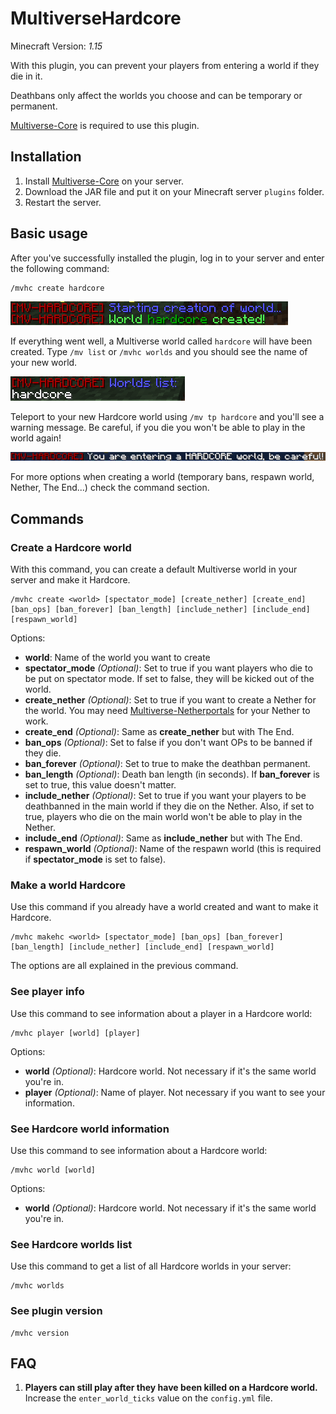 # MultiverseHardcore
Minecraft Version: _1.15_

With this plugin, you can prevent your players from entering a world if they die in it.

Deathbans only affect the worlds you choose and can be temporary or permanent.

[Multiverse-Core](https://github.com/Multiverse/Multiverse-Core) is required to use this plugin.

## Installation

1. Install [Multiverse-Core](https://github.com/Multiverse/Multiverse-Core) on your server.
2. Download the JAR file and put it on your Minecraft server ``plugins`` folder.
3. Restart the server.

## Basic usage
After you've successfully installed the plugin, log in to your server and enter the following command:
```
/mvhc create hardcore
```
![World hardcore created](images/1.png)

If everything went well, a Multiverse world called ``hardcore`` will have been created.
Type ``/mv list`` or ``/mvhc worlds`` and you should see the name of your new world.

![mvhc worlds output](images/2.png)

Teleport to your new Hardcore world using ``/mv tp hardcore`` and you'll see a warning message. Be careful, if you die you won't be able to play in the world again!

![Be careful, you are entering a HARDCORE world](images/3.png)

For more options when creating a world (temporary bans, respawn world, Nether, The End...) check the command section.

## Commands

### Create a Hardcore world
With this command, you can create a default Multiverse world in your server and make it Hardcore.
```
/mvhc create <world> [spectator_mode] [create_nether] [create_end] [ban_ops] [ban_forever] [ban_length] [include_nether] [include_end] [respawn_world]
```
Options:
* __world__: Name of the world you want to create
* __spectator_mode__ _(Optional)_: Set to true if you want players who die to be put on spectator mode. If set to false, they will be kicked out of the world.
* __create_nether__ _(Optional)_: Set to true if you want to create a Nether for the world. You may need [Multiverse-Netherportals](https://github.com/Multiverse/Multiverse-Core/wiki/Install-%28NetherPortals%29) for your Nether to work.
* __create_end__ _(Optional)_: Same as __create_nether__ but with The End.
* __ban_ops__ _(Optional)_: Set to false if you don't want OPs to be banned if they die.
* __ban_forever__ _(Optional)_: Set to true to make the deathban permanent.
* __ban_length__ _(Optional)_: Death ban length (in seconds). If __ban_forever__ is set to true, this value doesn't matter.
* __include_nether__ _(Optional)_: Set to true if you want your players to be deathbanned in the main world if they die on the Nether. Also, if set to true, players who die on the main world won't be able to play in the Nether.
* __include_end__ _(Optional)_:  Same as __include_nether__ but with The End.
* __respawn_world__ _(Optional)_: Name of the respawn world (this is required if __spectator_mode__ is set to false).

### Make a world Hardcore
Use this command if you already have a world created and want to make it Hardcore.
```
/mvhc makehc <world> [spectator_mode] [ban_ops] [ban_forever] [ban_length] [include_nether] [include_end] [respawn_world]
```
The options are all explained in the previous command.

### See player info
Use this command to see information about a player in a Hardcore world:
```
/mvhc player [world] [player]
```
Options:
* __world__ _(Optional)_: Hardcore world. Not necessary if it's the same world you're in.
* __player__ _(Optional)_: Name of player. Not necessary if you want to see your information.

### See Hardcore world information
Use this command to see information about a Hardcore world:
```
/mvhc world [world]
```
Options:
* __world__ _(Optional)_: Hardcore world. Not necessary if it's the same world you're in.
### See Hardcore worlds list
Use this command to get a list of all Hardcore worlds in your server:
```
/mvhc worlds
```

### See plugin version
```
/mvhc version
```

## FAQ
1. __Players can still play after they have been killed on a Hardcore world.__
Increase the `enter_world_ticks` value on the `config.yml` file.
